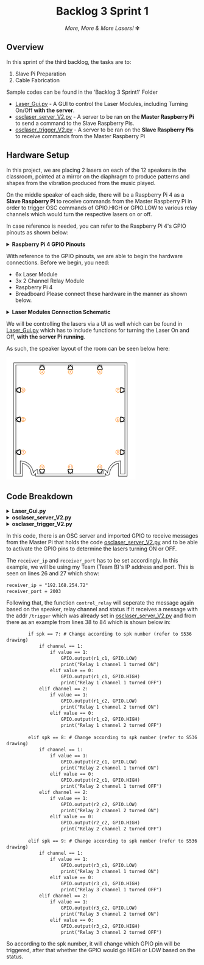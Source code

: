 <h1 align="center">
  Backlog 3 Sprint 1
</h1>

<p align="center">
  <i align="center">More, More & More Lasers! </i>❇
</p>

## Overview
In this sprint of the third backlog, the tasks are to:
1. Slave Pi Preparation
2. Cable Fabrication

Sample codes can be found in the 'Backlog 3 Sprint1' Folder

* [Laser_Gui.py](./Laser_Gui.py) - A GUI to control the Laser Modules, including Turning On/Off **with the server**.
* [osclaser_server_V2.py](./osclaser_server_V2.py) - A server to be ran on the **Master Raspberry Pi** to send a command to the Slave Raspberry Pis.
* [osclaser_trigger_V2.py](./osclaser_trigger_V2.py) - A server to be ran on the **Slave Raspberry Pis** to receive commands from  the Master Raspberry Pi

## Hardware Setup
In this project, we are placing 2 lasers on each of the 12 speakers in the classroom, pointed at a mirror on the diaphragm to produce patterns and shapes from the vibration produced from the music played. <br>

On the middle speaker of each side, there will be a Raspberry Pi 4 as a **Slave Raspberry Pi** to receive commands from the Master Raspberry Pi in order to trigger OSC commands of GPIO.HIGH or GPIO.LOW to various relay channels which would turn the respective lasers on or off. <br>

In case reference is needed, you can refer to the Raspberry Pi 4's GPIO pinouts as shown below:
<details><summary><b>Raspberry Pi 4 GPIO Pinouts</b></summary>
  <br><img src="./Assets/RaspiGPIOpinouts.png" width=550 height =300 >
</details>

With reference to the GPIO pinouts, we are able to begin the hardware connections. Before we begin, you need:
* 6x Laser Module
* 3x 2 Channel Relay Module
* Raspberry Pi 4
* Breadboard
Please connect these hardware in the manner as shown below.
<details><summary><b>Laser Modules Connection Schematic</b></summary>
  <br><img src="./Assets/OSC_Relay_Laser_Schematics.png" width = 550 height = 550>
</details>

We will be controlling the lasers via a UI as well which can be found in [Laser_Gui.py](./Laser_Gui.py) which has to include functions for turning the Laser On and Off, **with the server Pi running**. 

As such, the speaker layout of the room can be seen below here:

<img src="./Assets/SpeakerPlacement.png">

## Code Breakdown
<details><summary><b>Laser_Gui.py</b></summary>
  
In this code, there is a OSC client to send out OSC messages to the Master Pi holding the <a href="osclaser_server_V2.py">osclaser_server_V2.py</a> code. You will need to ensure that the `send_addr` and `send_port` are set to that of the Master Pi. Alongside that, the addr is preset to `"/print"` In this example, this was set on lines 77, 78 and 79 as:
  
```
send_addr = "192.168.254.49"
send_port = "2000"
addr = "/print"
```

Following that, in the various functions in this code, the message is set for example from the function `laser1_on` this is seen as:
```
msg = ["7,1,1"]
send_msg(send_addr, send_port, addr, msg)
```
The message works in the way that the first part of the message is which speaker number, in this case it is speaker 7. 

Following that is which relay channel. In this event it is 1. 

Lastly, it is the status of the laser being On or Off. In this event, since the number is 1, the laser will be On.
</details>

<details><summary><b>osclaser_server_V2.py</b></summary>
  
In this code, there is both an OSC client and server. One to receive OSC messages from the GUI and the other to send out the messages to the Slave Pis which hold the <a href="osclaser_trigger_V2.py">osclaser_trigger_V2.py</a> code. Thus we need to ensure that the `receiver_ip` and `port` which in this example is listed on lines 10 and 11 as:
```
receiver_ip = "192.168.254.49"
receiver_port = "2003"
```
Following that, there is `print_args(addr, *args)` function which will take the message received and send them out again based on which speaker it was from. The code looks as such:
```
def print_args(addr, *args):
  if addr == "/print":
    print(f"message received {args[0]}")
    msg = args[0]
    var = args[0].split(',')
    spk = int(var[0].strip())
    addr = "/trigger"

    if 1 <= spk <= 3:
       send_addr = "192.168.254.197" #Team C
       send_port = 2001
    elif 4 <= spk <= 6:
      send_addr = "192.168.254.101" #Team E
      send_port = 2002
    elif 7 <= spk <= 9:
      send_addr = "192.168.254.72" #Team B
      send_port = 2003
    elif 10 <= spk <= 12:
      send_addr = "192.168.254.236" #Team F
      send_port = 2004
    
    osc_client.send_message(send_addr, send_port, addr, msg)
```
This shows that if the code receives a message with the address `/print`, it will receive the message and reset the variables according to the message received. In this code, it splits the message sent into the variables that determine which speaker it is coming from. 

In this case, there are different `send_addr` and `send_port` based on which speaker number was received from the message.
</details>

<details><summary><b>osclaser_trigger_V2.py</b></summary></details>

In this code, there is an OSC server and imported GPIO to receive messages from the Master Pi that holds the code <a href="osclaser_server_V2.py">osclaser_server_V2.py</a> and to be able to activate the GPIO pins to determine the lasers turning ON or OFF.

The `receiver_ip` and `receiver_port` has to be set accordingly. In this example, we will be using my Team (Team B)'s IP address and port. This is seen on lines 26 and 27 which show:
```
receiver_ip = "192.168.254.72"
receiver_port = 2003
```
Following that, the function `control_relay` will seperate the message again based on the speaker, relay channel and status if it receives a message with the addr `/trigger` which was already set in <a href="osclaser_server_V2.py">osclaser_server_V2.py</a> and from there as an example from lines 38 to 84 which is shown below in:
```
        if spk == 7: # Change according to spk number (refer to S536 drawing)
            if channel == 1:
                if value == 1:
                    GPIO.output(r1_c1, GPIO.LOW)
                    print("Relay 1 channel 1 turned ON")
                elif value == 0:
                    GPIO.output(r1_c1, GPIO.HIGH)
                    print("Relay 1 channel 1 turned OFF")
            elif channel == 2:
                if value == 1:
                    GPIO.output(r1_c2, GPIO.LOW)
                    print("Relay 1 channel 2 turned ON")
                elif value == 0:
                    GPIO.output(r1_c2, GPIO.HIGH)
                    print("Relay 1 channel 2 turned OFF")

        elif spk == 8: # Change according to spk number (refer to S536 drawing)
            if channel == 1:
                if value == 1:
                    GPIO.output(r2_c1, GPIO.LOW)
                    print("Relay 2 channel 1 turned ON")
                elif value == 0:
                    GPIO.output(r2_c1, GPIO.HIGH)
                    print("Relay 2 channel 1 turned OFF")
            elif channel == 2:
                if value == 1:
                    GPIO.output(r2_c2, GPIO.LOW)
                    print("Relay 2 channel 2 turned ON")
                elif value == 0:
                    GPIO.output(r2_c2, GPIO.HIGH)
                    print("Relay 2 channel 2 turned OFF")

        elif spk == 9: # Change according to spk number (refer to S536 drawing)
            if channel == 1:
                if value == 1:
                    GPIO.output(r3_c1, GPIO.LOW)
                    print("Relay 3 channel 1 turned ON")
                elif value == 0:
                    GPIO.output(r3_c1, GPIO.HIGH)
                    print("Relay 3 channel 1 turned OFF")
            elif channel == 2:
                if value == 1:
                    GPIO.output(r3_c2, GPIO.LOW)
                    print("Relay 3 channel 2 turned ON")
                elif value == 0:
                    GPIO.output(r3_c2, GPIO.HIGH)
                    print("Relay 3 channel 2 turned OFF")
```
So according to the spk number, it will change which GPIO pin will be triggered, after that whether the GPIO would go HIGH or LOW based on the status.
